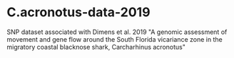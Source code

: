 # C.acronotus-data-2019
SNP dataset associated with Dimens et al. 2019 "A genomic assessment of movement and gene flow around the South Florida vicariance zone in the migratory coastal blacknose shark, Carcharhinus acronotus"
